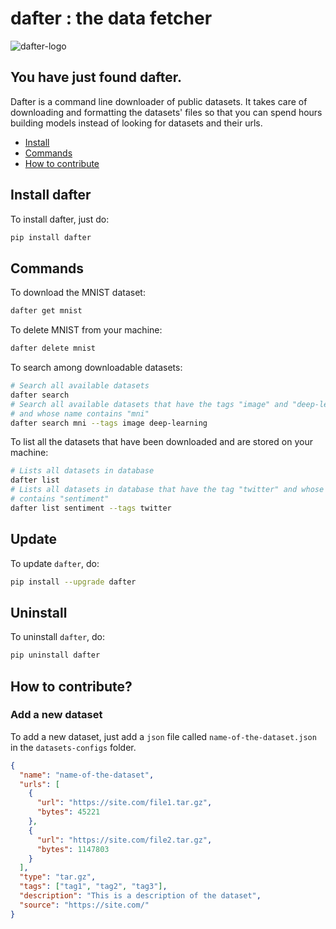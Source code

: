 # dafter : the data fetcher

![dafter-logo](docs/dafter_logo.png)

## You have just found dafter.

Dafter is a command line downloader of public datasets. It takes care of downloading and formatting the datasets' files so that you can spend hours building models instead of looking for datasets and their urls.

 - [Install](#install-dafter)
 - [Commands](#commands)
 - [How to contribute](#how-to-contribute)


## Install dafter

To install dafter, just do:
```bash
pip install dafter
```

## Commands

To download the MNIST dataset:
```bash
dafter get mnist
```

To delete MNIST from your machine:
```bash
dafter delete mnist
```

To search among downloadable datasets:
```bash
# Search all available datasets
dafter search
# Search all available datasets that have the tags "image" and "deep-learning"
# and whose name contains "mni"
dafter search mni --tags image deep-learning
```

To list all the datasets that have been downloaded and are stored on your machine:
```bash
# Lists all datasets in database
dafter list
# Lists all datasets in database that have the tag "twitter" and whose name
# contains "sentiment"
dafter list sentiment --tags twitter
```

## Update

To update `dafter`, do:
```bash
pip install --upgrade dafter
```

## Uninstall

To uninstall `dafter`, do:

```bash
pip uninstall dafter
```

## How to contribute?

### Add a new dataset

To add a new dataset, just add a `json` file called `name-of-the-dataset.json` in the `datasets-configs` folder.

```json
{
  "name": "name-of-the-dataset",
  "urls": [
    {
      "url": "https://site.com/file1.tar.gz",
      "bytes": 45221
    },
    {
      "url": "https://site.com/file2.tar.gz",
      "bytes": 1147803
    }
  ],
  "type": "tar.gz",
  "tags": ["tag1", "tag2", "tag3"],
  "description": "This is a description of the dataset",
  "source": "https://site.com/"
}
```
